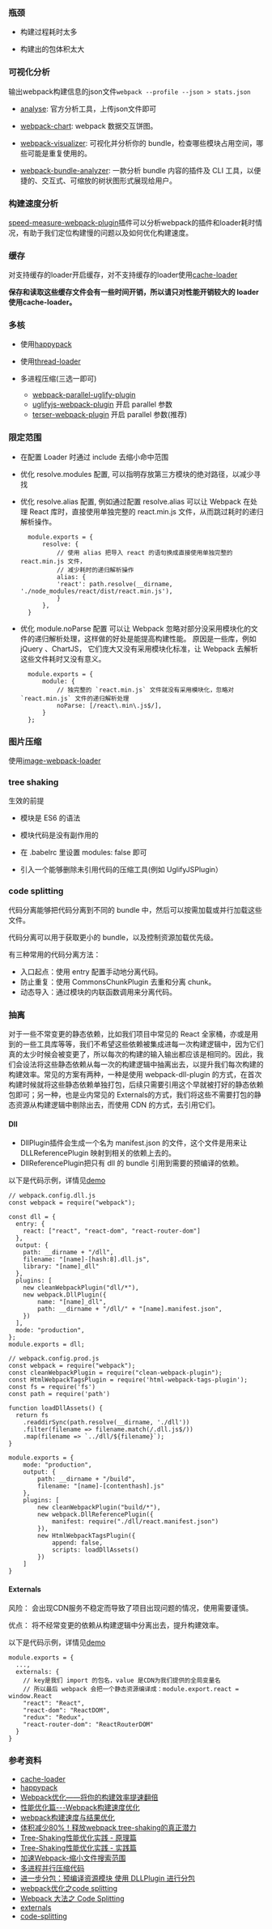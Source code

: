 ### 瓶颈
- 构建过程耗时太多

- 构建出的包体积太大

### 可视化分析

输出webpack构建信息的json文件`webpack --profile --json > stats.json`

- [analyse](https://github.com/webpack/analyse): 官方分析工具，上传json文件即可

- [webpack-chart](https://github.com/alexkuz/webpack-chart): webpack 数据交互饼图。

- [webpack-visualizer](https://github.com/chrisbateman/webpack-visualizer): 可视化并分析你的 bundle，检查哪些模块占用空间，哪些可能是重复使用的。

- [webpack-bundle-analyzer](https://github.com/webpack-contrib/webpack-bundle-analyzer): 一款分析 bundle 内容的插件及 CLI 工具，以便捷的、交互式、可缩放的树状图形式展现给用户。

### 构建速度分析
[speed-measure-webpack-plugin](https://github.com/stephencookdev/speed-measure-webpack-plugin)插件可以分析webpack的插件和loader耗时情况，有助于我们定位构建慢的问题以及如何优化构建速度。


### 缓存
对支持缓存的loader开启缓存，对不支持缓存的loader使用[cache-loader](https://www.npmjs.com/package/cache-loader)

**保存和读取这些缓存文件会有一些时间开销，所以请只对性能开销较大的 loader 使用cache-loader。**


### 多核
- 使用[happypack](https://github.com/amireh/happypack)

- 使用[thread-loader](https://www.webpackjs.com/loaders/thread-loader/)

- 多进程压缩(三选一即可)
    - [webpack-parallel-uglify-plugin](https://github.com/gdborton/webpack-parallel-uglify-plugin)
    - [uglifyjs-webpack-plugin](https://github.com/webpack-contrib/uglifyjs-webpack-plugin) 开启 parallel 参数
    - [terser-webpack-plugin](https://github.com/webpack-contrib/terser-webpack-plugin) 开启 parallel 参数(推荐)

### 限定范围
- 在配置 Loader 时通过 include 去缩小命中范围

- 优化 resolve.modules 配置, 可以指明存放第三方模块的绝对路径，以减少寻找

- 优化 resolve.alias 配置, 例如通过配置 resolve.alias 可以让 Webpack 在处理 React 库时，直接使用单独完整的 react.min.js 文件，从而跳过耗时的递归解析操作。
  ```
    module.exports = {
        resolve: {
            // 使用 alias 把导入 react 的语句换成直接使用单独完整的 react.min.js 文件，
            // 减少耗时的递归解析操作
            alias: {
            'react': path.resolve(__dirname, './node_modules/react/dist/react.min.js'),
            }
        },
    }
  ```

- 优化 module.noParse 配置
  可以让 Webpack 忽略对部分没采用模块化的文件的递归解析处理，这样做的好处是能提高构建性能。 原因是一些库，例如 jQuery 、ChartJS， 它们庞大又没有采用模块化标准，让 Webpack 去解析这些文件耗时又没有意义。
  ```
    module.exports = {
        module: {
            // 独完整的 `react.min.js` 文件就没有采用模块化，忽略对 `react.min.js` 文件的递归解析处理
            noParse: [/react\.min\.js$/],
        }
    };
  ```

### 图片压缩
使用[image-webpack-loader](https://github.com/tcoopman/image-webpack-loader)

### tree shaking

生效的前提
- 模块是 ES6 的语法

- 模块代码是没有副作用的

- 在 .babelrc 里设置 modules: false 即可

- 引入一个能够删除未引用代码的压缩工具(例如 UglifyJSPlugin）

### code splitting

代码分离能够把代码分离到不同的 bundle 中，然后可以按需加载或并行加载这些文件。

代码分离可以用于获取更小的 bundle，以及控制资源加载优先级。

有三种常用的代码分离方法：

- 入口起点：使用 entry 配置手动地分离代码。
- 防止重复：使用 CommonsChunkPlugin 去重和分离 chunk。
- 动态导入：通过模块的内联函数调用来分离代码。

### 抽离
对于一些不常变更的静态依赖，比如我们项目中常见的 React 全家桶，亦或是用到的一些工具库等等，我们不希望这些依赖被集成进每一次构建逻辑中，因为它们真的太少时候会被变更了，所以每次的构建的输入输出都应该是相同的。因此，我们会设法将这些静态依赖从每一次的构建逻辑中抽离出去，以提升我们每次构建的构建效率。常见的方案有两种，一种是使用 webpack-dll-plugin 的方式，在首次构建时候就将这些静态依赖单独打包，后续只需要引用这个早就被打好的静态依赖包即可；另一种，也是业内常见的 Externals的方式，我们将这些不需要打包的静态资源从构建逻辑中剔除出去，而使用 CDN 的方式，去引用它们。

#### Dll

- DllPlugin插件会生成一个名为 manifest.json 的文件，这个文件是用来让 DLLReferencePlugin 映射到相关的依赖上去的。
- DllReferencePlugin把只有 dll 的 bundle 引用到需要的预编译的依赖。

以下是代码示例，详情见[demo](https://github.com/tian-cai/demo/tree/master/src/webpack/demo2)
```
// webpack.config.dll.js
const webpack = require("webpack");

const dll = {
  entry: {
    react: ["react", "react-dom", "react-router-dom"]
  },
  output: {
    path: __dirname + "/dll",
    filename: "[name]-[hash:8].dll.js",
    library: "[name]_dll"
  },
  plugins: [
    new cleanWebpackPlugin("dll/*"),
    new webpack.DllPlugin({
        name: "[name]_dll",
        path: __dirname + "/dll/" + "[name].manifest.json",
    })
  ],
  mode: "production",
};
module.exports = dll;

// webpack.config.prod.js
const webpack = require("webpack");
const cleanWebpackPlugin = require("clean-webpack-plugin");
const HtmlWebpackTagsPlugin = require('html-webpack-tags-plugin');
const fs = require('fs')
const path = require('path')

function loadDllAssets() {
  return fs
    .readdirSync(path.resolve(__dirname, './dll'))
    .filter(filename => filename.match(/.dll.js$/))
    .map(filename => `../dll/${filename}`);
}

module.exports = {
    mode: "production",
    output: {
        path: __dirname + "/build",
        filename: "[name]-[contenthash].js"
    },
    plugins: [
        new cleanWebpackPlugin("build/*"),
        new webpack.DllReferencePlugin({
            manifest: require("./dll/react.manifest.json")
        }),
        new HtmlWebpackTagsPlugin({
            append: false,
            scripts: loadDllAssets()
        })
    ]
}
```

#### Externals
风险： 会出现CDN服务不稳定而导致了项目出现问题的情况，使用需要谨慎。

优点： 将不经常变更的依赖从构建逻辑中分离出去，提升构建效率。

以下是代码示例，详情见[demo](https://github.com/tian-cai/demo/tree/master/src/webpack/demo1)

```
module.exports = {
  ...,
  externals: {
    // key是我们 import 的包名，value 是CDN为我们提供的全局变量名
    // 所以最后 webpack 会把一个静态资源编译成：module.export.react = window.React
    "react": "React",
    "react-dom": "ReactDOM",
    "redux": "Redux",
    "react-router-dom": "ReactRouterDOM"
  }
}
```

### 参考资料
- [cache-loader](https://www.npmjs.com/package/cache-loader)
- [happypack](https://github.com/amireh/happypack)
- [Webpack优化——将你的构建效率提速翻倍](https://juejin.im/post/6844903924806189070)
- [性能优化篇---Webpack构建速度优化](https://segmentfault.com/a/1190000018493260)
- [webpack构建速度与结果优化](https://huangxsu.com/2018/08/12/webpack-optimization/)
- [体积减少80%！释放webpack tree-shaking的真正潜力](https://juejin.im/post/6844903669100445710)
- [Tree-Shaking性能优化实践 - 原理篇](https://juejin.im/post/6844903544756109319)
- [Tree-Shaking性能优化实践 - 实践篇](https://juejin.im/post/6844903544760336398)
- [加速Webpack-缩小文件搜索范围](https://imweb.io/topic/5a40551ea192c3b460fce335)
- [多进程并行压缩代码](https://jkfhto.github.io/2019-10-17/webpack/%E5%A4%9A%E8%BF%9B%E7%A8%8B%E5%B9%B6%E8%A1%8C%E5%8E%8B%E7%BC%A9%E4%BB%A3%E7%A0%81/)
- [进一步分包：预编译资源模块 使用 DLLPlugin 进行分包](https://jkfhto.github.io/2019-10-17/webpack/%E8%BF%9B%E4%B8%80%E6%AD%A5%E5%88%86%E5%8C%85%EF%BC%9A%E9%A2%84%E7%BC%96%E8%AF%91%E8%B5%84%E6%BA%90%E6%A8%A1%E5%9D%97-%E4%BD%BF%E7%94%A8-DLLPlugin-%E8%BF%9B%E8%A1%8C%E5%88%86%E5%8C%85/)
- [webpack优化之code splitting](https://segmentfault.com/a/1190000013000463)
- [Webpack 大法之 Code Splitting](https://zhuanlan.zhihu.com/p/26710831)
- [externals](https://www.webpackjs.com/configuration/externals/)
- [code-splitting](https://www.webpackjs.com/guides/code-splitting/)